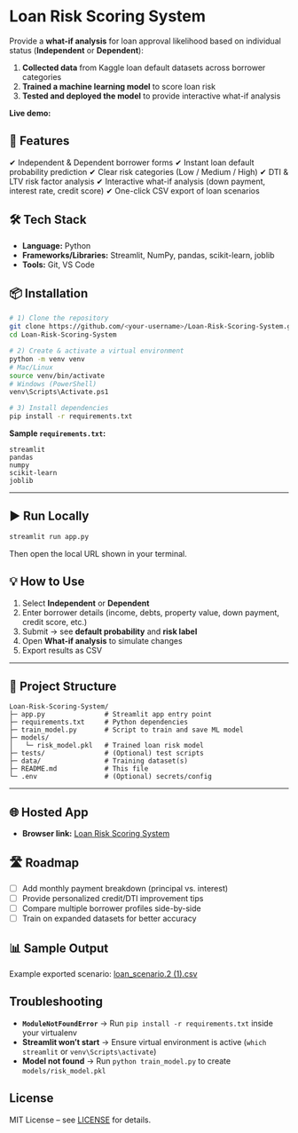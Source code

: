 # Loan Risk Scoring System

Provide a **what-if analysis** for loan approval likelihood based on individual status (**Independent** or **Dependent**):

1. **Collected data** from Kaggle loan default datasets across borrower categories
2. **Trained a machine learning model** to score loan risk
3. **Tested and deployed the model** to provide interactive what-if analysis

**Live demo:** 


## 🚀 Features

✔ Independent & Dependent borrower forms
✔ Instant loan default probability prediction
✔ Clear risk categories (Low / Medium / High)
✔ DTI & LTV risk factor analysis
✔ Interactive what-if analysis (down payment, interest rate, credit score)
✔ One-click CSV export of loan scenarios

## 🛠️ Tech Stack

* **Language:** Python
* **Frameworks/Libraries:** Streamlit, NumPy, pandas, scikit-learn, joblib
* **Tools:** Git, VS Code

## 📦 Installation

```bash
# 1) Clone the repository
git clone https://github.com/<your-username>/Loan-Risk-Scoring-System.git
cd Loan-Risk-Scoring-System

# 2) Create & activate a virtual environment
python -m venv venv
# Mac/Linux
source venv/bin/activate
# Windows (PowerShell)
venv\Scripts\Activate.ps1

# 3) Install dependencies
pip install -r requirements.txt
```

**Sample `requirements.txt`:**

```
streamlit
pandas
numpy
scikit-learn
joblib
```

---

## ▶ Run Locally

```bash
streamlit run app.py
```

Then open the local URL shown in your terminal.

## 💡 How to Use

1. Select **Independent** or **Dependent**
2. Enter borrower details (income, debts, property value, down payment, credit score, etc.)
3. Submit → see **default probability** and **risk label**
4. Open **What-if analysis** to simulate changes
5. Export results as CSV

---

## 📂 Project Structure

```
Loan-Risk-Scoring-System/
├─ app.py               # Streamlit app entry point
├─ requirements.txt     # Python dependencies
├─ train_model.py       # Script to train and save ML model
├─ models/
│   └─ risk_model.pkl   # Trained loan risk model
├─ tests/               # (Optional) test scripts
├─ data/                # Training dataset(s)
├─ README.md            # This file
└─ .env                 # (Optional) secrets/config
```

---

## 🌐 Hosted App

* **Browser link:** [Loan Risk Scoring System](https://loan-risk-scoring-app-ztqeqbhh9cnf8ktcjdusxy.streamlit.app/)

## 🛣️ Roadmap

* [ ] Add monthly payment breakdown (principal vs. interest)
* [ ] Provide personalized credit/DTI improvement tips
* [ ] Compare multiple borrower profiles side-by-side
* [ ] Train on expanded datasets for better accuracy
      
## 📊 Sample Output

Example exported scenario: [loan_scenario.2 (1).csv](https://github.com/user-attachments/files/21991423/loan_scenario.2.1.csv)

## Troubleshooting

* **`ModuleNotFoundError`** → Run `pip install -r requirements.txt` inside your virtualenv
* **Streamlit won’t start** → Ensure virtual environment is active (`which streamlit` or `venv\Scripts\activate`)
* **Model not found** → Run `python train_model.py` to create `models/risk_model.pkl`
  
## License

MIT License – see [LICENSE](LICENSE) for details.
